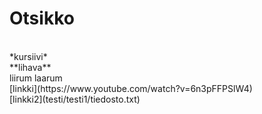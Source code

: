 # Otsikko
<br>
*kursiivi*<br>
**lihava**<br>
liirum laarum<br>
[linkki](https://www.youtube.com/watch?v=6n3pFFPSlW4)<br>
[linkki2](testi/testi1/tiedosto.txt)
